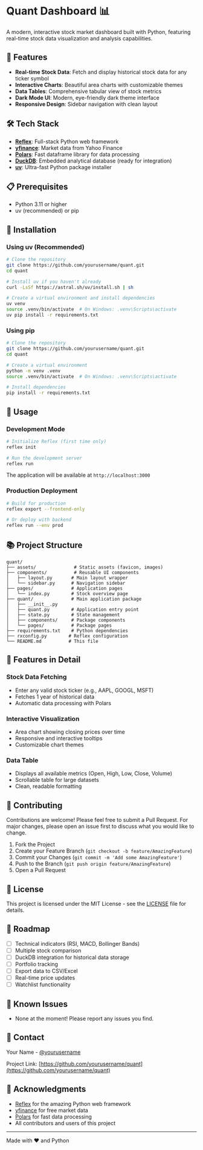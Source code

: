 # Quant Dashboard 📊

A modern, interactive stock market dashboard built with Python, featuring real-time stock data visualization and analysis capabilities.

## 🚀 Features

- **Real-time Stock Data**: Fetch and display historical stock data for any ticker symbol
- **Interactive Charts**: Beautiful area charts with customizable themes
- **Data Tables**: Comprehensive tabular view of stock metrics
- **Dark Mode UI**: Modern, eye-friendly dark theme interface
- **Responsive Design**: Sidebar navigation with clean layout

## 🛠️ Tech Stack

- **[Reflex](https://reflex.dev/)**: Full-stack Python web framework
- **[yfinance](https://github.com/ranaroussi/yfinance)**: Market data from Yahoo Finance
- **[Polars](https://pola.rs/)**: Fast dataframe library for data processing
- **[DuckDB](https://duckdb.org/)**: Embedded analytical database (ready for integration)
- **[uv](https://github.com/astral-sh/uv)**: Ultra-fast Python package installer

## 📋 Prerequisites

- Python 3.11 or higher
- uv (recommended) or pip

## 🔧 Installation

### Using uv (Recommended)

```bash
# Clone the repository
git clone https://github.com/yourusername/quant.git
cd quant

# Install uv if you haven't already
curl -LsSf https://astral.sh/uv/install.sh | sh

# Create a virtual environment and install dependencies
uv venv
source .venv/bin/activate  # On Windows: .venv\Scripts\activate
uv pip install -r requirements.txt
```

### Using pip

```bash
# Clone the repository
git clone https://github.com/yourusername/quant.git
cd quant

# Create a virtual environment
python -m venv .venv
source .venv/bin/activate  # On Windows: .venv\Scripts\activate

# Install dependencies
pip install -r requirements.txt
```

## 🎯 Usage

### Development Mode

```bash
# Initialize Reflex (first time only)
reflex init

# Run the development server
reflex run
```

The application will be available at `http://localhost:3000`

### Production Deployment

```bash
# Build for production
reflex export --frontend-only

# Or deploy with backend
reflex run --env prod
```

## 📚 Project Structure

```
quant/
├── assets/              # Static assets (favicon, images)
├── components/          # Reusable UI components
│   ├── layout.py       # Main layout wrapper
│   └── sidebar.py      # Navigation sidebar
├── pages/              # Application pages
│   └── index.py        # Stock overview page
├── quant/              # Main application package
│   ├── __init__.py
│   ├── quant.py        # Application entry point
│   ├── state.py        # State management
│   ├── components/     # Package components
│   └── pages/          # Package pages
├── requirements.txt    # Python dependencies
├── rxconfig.py        # Reflex configuration
└── README.md          # This file
```

## 🎨 Features in Detail

### Stock Data Fetching
- Enter any valid stock ticker (e.g., AAPL, GOOGL, MSFT)
- Fetches 1 year of historical data
- Automatic data processing with Polars

### Interactive Visualization
- Area chart showing closing prices over time
- Responsive and interactive tooltips
- Customizable chart themes

### Data Table
- Displays all available metrics (Open, High, Low, Close, Volume)
- Scrollable table for large datasets
- Clean, readable formatting

## 🤝 Contributing

Contributions are welcome! Please feel free to submit a Pull Request. For major changes, please open an issue first to discuss what you would like to change.

1. Fork the Project
2. Create your Feature Branch (`git checkout -b feature/AmazingFeature`)
3. Commit your Changes (`git commit -m 'Add some AmazingFeature'`)
4. Push to the Branch (`git push origin feature/AmazingFeature`)
5. Open a Pull Request

## 📝 License

This project is licensed under the MIT License - see the [LICENSE](LICENSE) file for details.

## 🔮 Roadmap

- [ ] Technical indicators (RSI, MACD, Bollinger Bands)
- [ ] Multiple stock comparison
- [ ] DuckDB integration for historical data storage
- [ ] Portfolio tracking
- [ ] Export data to CSV/Excel
- [ ] Real-time price updates
- [ ] Watchlist functionality

## 🐛 Known Issues

- None at the moment! Please report any issues you find.

## 📧 Contact

Your Name - [@yourusername](https://twitter.com/yourusername)

Project Link: [https://github.com/yourusername/quant](https://github.com/yourusername/quant)

## 🙏 Acknowledgments

- [Reflex](https://reflex.dev/) for the amazing Python web framework
- [yfinance](https://github.com/ranaroussi/yfinance) for free market data
- [Polars](https://pola.rs/) for fast data processing
- All contributors and users of this project

---

Made with ❤️ and Python
